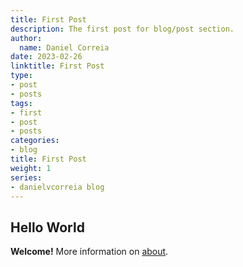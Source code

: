 ```yaml
---
title: First Post
description: The first post for blog/post section.
author:
  name: Daniel Correia
date: 2023-02-26
linktitle: First Post
type:
- post
- posts
tags:
- first
- post
- posts
categories:
- blog
title: First Post
weight: 1
series:
- danielvcorreia blog
---
```



## Hello World 

**Welcome!** More information on [about](https://danielvcorreia.github.io/about/).
